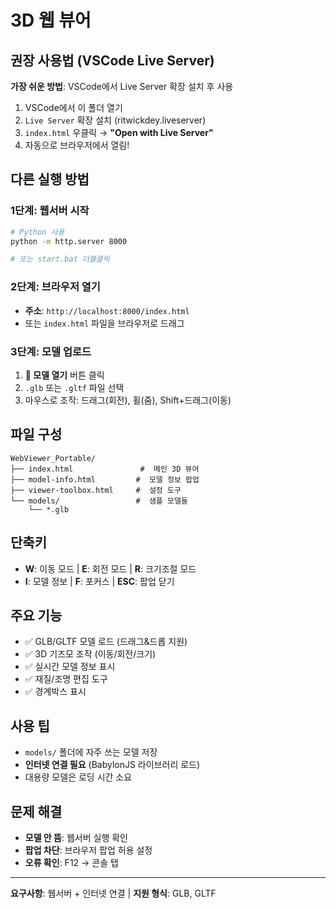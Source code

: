 #  3D 웹 뷰어 

##  권장 사용법 (VSCode Live Server)

**가장 쉬운 방법**: VSCode에서 Live Server 확장 설치 후 사용
1. VSCode에서 이 폴더 열기
2. `Live Server` 확장 설치 (ritwickdey.liveserver)
3. `index.html` 우클릭 → **"Open with Live Server"**
4. 자동으로 브라우저에서 열림!

##  다른 실행 방법

### 1단계: 웹서버 시작
```bash
# Python 사용
python -m http.server 8000

# 또는 start.bat 더블클릭
```

### 2단계: 브라우저 열기
- **주소**: `http://localhost:8000/index.html`
- 또는 `index.html` 파일을 브라우저로 드래그

### 3단계: 모델 업로드
1. **📂 모델 열기** 버튼 클릭
2. `.glb` 또는 `.gltf` 파일 선택
3. 마우스로 조작: 드래그(회전), 휠(줌), Shift+드래그(이동)

##  파일 구성
```
WebViewer_Portable/
├── index.html               #  메인 3D 뷰어
├── model-info.html         #  모델 정보 팝업
├── viewer-toolbox.html     #  설정 도구
└── models/                 #  샘플 모델들
    └── *.glb
```

##  단축키
- **W**: 이동 모드 | **E**: 회전 모드 | **R**: 크기조절 모드
- **I**: 모델 정보 | **F**: 포커스 | **ESC**: 팝업 닫기

##  주요 기능
- ✅ GLB/GLTF 모델 로드 (드래그&드롭 지원)
- ✅ 3D 기즈모 조작 (이동/회전/크기)  
- ✅ 실시간 모델 정보 표시
- ✅ 재질/조명 편집 도구
- ✅ 경계박스 표시

##  사용 팁
- `models/` 폴더에 자주 쓰는 모델 저장
- **인터넷 연결 필요** (BabylonJS 라이브러리 로드)
- 대용량 모델은 로딩 시간 소요

##  문제 해결
- **모델 안 뜸**: 웹서버 실행 확인
- **팝업 차단**: 브라우저 팝업 허용 설정
- **오류 확인**: F12 → 콘솔 탭

---
**요구사항**: 웹서버 + 인터넷 연결 | **지원 형식**: GLB, GLTF

